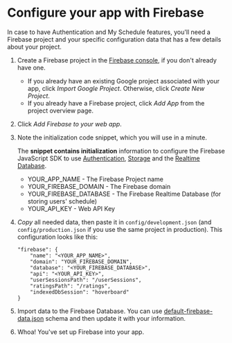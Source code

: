 # Configure your app with Firebase

In case to have Authentication and My Schedule features, you'll need a Firebase project and your specific configuration data that has a few details about your project.

1. Create a Firebase project in the [Firebase console](https://console.firebase.google.com/), if you don't already have one.

	- If you already have an existing Google project associated with your app, click *Import Google Project*. Otherwise, click *Create New Project*.
	- If you already have a Firebase project, click *Add App* from the project overview page.

2. Click *Add Firebase to your web app*.
3. Note the initialization code snippet, which you will use in a minute.

	The **snippet contains initialization** information to configure the Firebase JavaScript SDK to use [Authentication](https://firebase.google.com/docs/auth/), [Storage](https://firebase.google.com/docs/storage/) and the [Realtime Database](https://firebase.google.com/docs/database/). 

	- YOUR_APP_NAME - The Firebase Project name
	- YOUR_FIREBASE_DOMAIN - The Firebase domain
	- YOUR_FIREBASE_DATABASE - The Firebase Realtime Database (for storing users' schedule)
	- YOUR_API_KEY - Web API Key

4. *Copy* all needed data, then paste it in `config/development.json` (and `config/production.json` if you use the same project in production). This configuration looks like this:

	```
	"firebase": {
		"name": "<YOUR_APP_NAME>",
		"domain": "YOUR_FIREBASE_DOMAIN",
		"database": "<YOUR_FIREBASE_DATABASE>",
		"api": "<YOUR_API_KEY>",
		"userSessionsPath": "/userSessions",
		"ratingsPath": "/ratings",
		"indexedDbSession": "hoverboard"
	}
	```
	
5. Import data to the Firebase Database. You can use [default-firebase-data.json](https://github.com/gdg-x/hoverboard/blob/master/docs/default-firebase-data.json) schema and then update it with your information.

6. Whoa! You've set up Firebase into your app.

